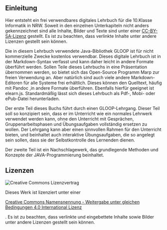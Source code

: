 ## Einleitung

Hier entsteht ein frei verwendbares digitales Lehrbuch für die 10.Klasse Informatik in NRW. Soweit in den einzelnen Unterkapiteln nicht anders gekennzeichnet sind alle Inhalte, Bilder und Texte sind unter einer [CC-BY-SA-Lizenz](https://creativecommons.org/licenses/by-sa/4.0/legalcode.de) gestellt. Es ist zu beachten, dass verlinkte Inhalte unter andere Lizenzen gestellt sein können.

Die in diesem Lehrbuch verwendete Java-Bibliothek GLOOP ist für nicht kommerzielle Zwecke kostenlos verwendbar.
Dieses digitale Lehrbuch ist in der Markdown-Syntax verfasst und kann daher leicht in andere Formate überführt werden. Sollen Teile dieses Lehrbuchs in eine Präsentation übernommen werden, so bietet sich das Open-Source Programm Marp zur freien Verwendung an. Aber natürlich sind auch viele andere Markdown-Editoren für alle Systeme frei erhältlich. Dieses können den Quelltext, häufig mit Pandoc ,in andere Formate überführen. Ebenfalls hierfür geeignet ist elearn.js. Standardmäßig lässt sich dieses Lehrbuch als Pdf-, Mobi- oder ePub-Datei herunterladen.

Der erste Teil dieses Buchs führt durch einen GLOOP-Lehrgang. Dieser Teil soll so konzipiert sein, dass er im Unterricht wie ein normales Lehrwerk verwendet werden kann, ohne den Unterricht mit Gesprächen, Gruppenarbeitsphasen und Übungsaufgaben vollständig ersetzen zu wollen. Der Lehrgang kann aber einen sinnvollen Rahmen für den Unterricht bieten, und beinhaltet auch interaktive Übungsaufgaben, die so angelegt sein sollen, dass sie der Selbstkontrolle des Lernenden dienen.

Der zweite Teil ist ein Nachschlagewerk, das grundlegende Methoden und Konzepte der JAVA-Programmierung beinhaltet.

## Lizenzen

![Creative Commons Lizenzvertrag](https://i.creativecommons.org/l/by-sa/4.0/88x31.png)


Dieses Werk ist lizenziert unter einer

[Creative Commons Namensnennung - Weitergabe unter gleichen Bedingungen 4.0 International Lizenz](http://creativecommons.org/licenses/by-sa/4.0/)

. Es ist zu beachten, dass verlinkte und eingebettete Inhalte sowie Bilder unter andere Lizenzen gestellt sein können.
